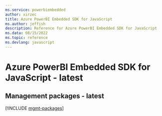 ```yaml
---
ms.service: powerbiembedded
author: xirzec
title: Azure PowerBI Embedded SDK for JavaScript
ms.author: jeffish
description: Reference for Azure PowerBI Embedded SDK for JavaScript
ms.data: 08/15/2022
ms.topic: reference
ms.devlang: javascript
---
```

# Azure PowerBI Embedded SDK for JavaScript - latest

## Management packages - latest
[!INCLUDE [mgmt-packages](powerbi-embedded-mgmt-index.md)]